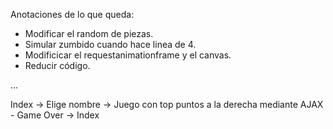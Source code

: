 Anotaciones de lo que queda:
- Modificar el random de piezas.
- Simular zumbido cuando hace linea de 4.
- Modificicar el requestanimationframe y el canvas.
- Reducir código.

...

Index -> Elige nombre -> Juego con top puntos a la derecha mediante AJAX - Game Over -> Index 